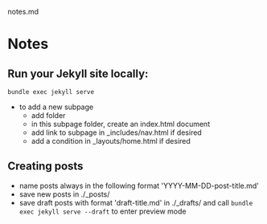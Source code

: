 notes.md
# Notes 

## Run your Jekyll site locally:

```shell
bundle exec jekyll serve
```

- to add a new subpage 
    - add folder <subpage>
    - in this subpage folder, create an index.html document
    - add link to subpage in _includes/nav.html if desired
    - add a condition in _layouts/home.html if desired

## Creating posts

- name posts always in the following format 'YYYY-MM-DD-post-title.md'
- save new posts in ./_posts/
- save draft posts with format 'draft-title.md' in ./_drafts/ and call `bundle exec jekyll serve --draft` to enter preview mode 
